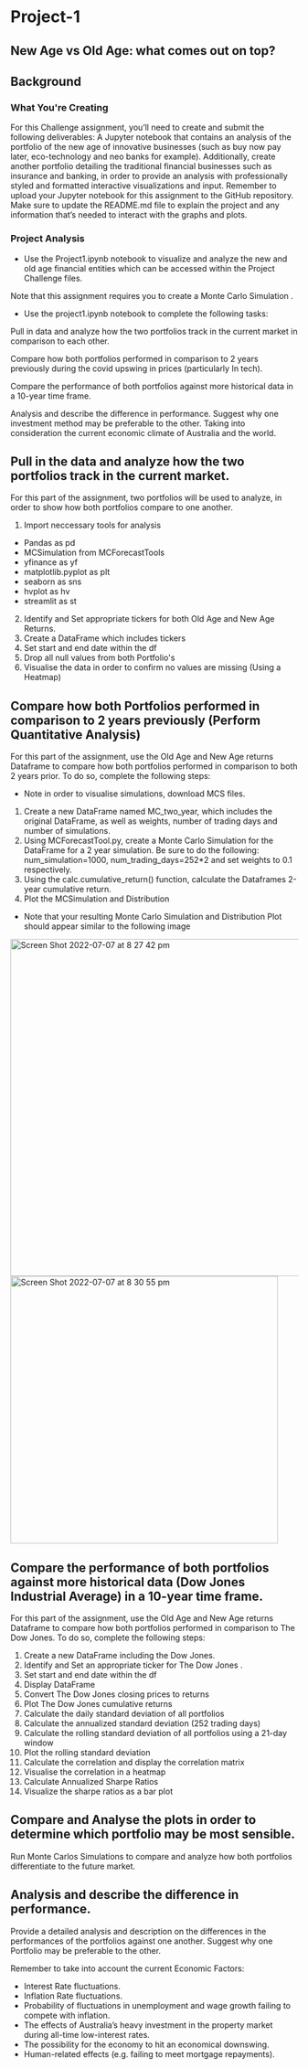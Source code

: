 # Project-1

## New Age vs Old Age: what comes out on top?

## Background

### What You're Creating

For this Challenge assignment, you’ll need to create and submit the following deliverables:
A Jupyter notebook that contains an analysis of the portfolio of the new age of innovative businesses (such as buy now pay later, eco-technology and neo banks for example). Additionally, create another portfolio detailing the traditional financial businesses such as insurance and banking, in order to provide an analysis with professionally styled and formatted interactive visualizations and input. Remember to upload your Jupyter notebook for this assignment to the GitHub repository. Make sure to update the README.md file to explain the project and any information that’s needed to interact with the graphs and plots.


### Project Analysis 

- Use the Project1.ipynb notebook to visualize and analyze the new and old age financial entities which can be accessed within the Project Challenge files.

Note that this assignment requires you to create a Monte Carlo Simulation . 

- Use the project1.ipynb notebook to complete the following tasks:

Pull in data and analyze how the two portfolios track in the current market in comparison to each other. 

Compare how both portfolios performed in comparison to 2 years previously during the covid upswing in prices (particularly In tech). 

Compare the performance of both portfolios against more historical data in a 10-year time frame.

Analysis and describe the difference in performance. Suggest why one investment method may be preferable to the other. Taking into consideration the current economic climate of Australia and the world.

## Pull in the data and analyze how the two portfolios track in the current market.

For this part of the assignment, two portfolios will be used to analyze, in order to show how both portfolios compare to one another.

1. Import neccessary tools for analysis
- Pandas as pd
- MCSimulation from MCForecastTools
- yfinance as yf
- matplotlib.pyplot as plt
- seaborn as sns
- hvplot as hv
- streamlit as st

2. Identify and Set appropriate tickers for both Old Age and New Age Returns.
3. Create a DataFrame which includes tickers
4. Set start and end date within the df
5. Drop all null values from both Portfolio's
6. Visualise the data in order to confirm no values are missing (Using a Heatmap)

## Compare how both Portfolios performed in comparison to 2 years previously (Perform Quantitative Analysis)
For this part of the assignment, use the Old Age and New Age returns Dataframe to compare how both portfolios performed in comparison to both 2 years prior. To do so, complete the following steps:

- Note in order to visualise simulations, download MCS files.

1. Create a new DataFrame named MC_two_year, which includes the original DataFrame, as well as weights, number of trading days and number of simulations.
2. Using MCForecastTool.py, create a Monte Carlo Simulation for the DataFrame for a 2 year simulation. Be sure to do the following: num_simulation=1000, num_trading_days=252*2 and set weights to 0.1 respectively.
3. Using the calc.cumulative_return() function, calculate the Dataframes 2-year cumulative return.
4. Plot the MCSimulation and Distribution

- Note that your resulting Monte Carlo Simulation and Distribution Plot should appear similar to the following image

<img width="590" alt="Screen Shot 2022-07-07 at 8 27 42 pm" src="https://user-images.githubusercontent.com/102783432/177758341-2278b4b9-cb15-44bc-8858-85915339a31d.png">

<img width="468" alt="Screen Shot 2022-07-07 at 8 30 55 pm" src="https://user-images.githubusercontent.com/102783432/177758676-d8785c07-3b13-4fc2-94c1-439e287f066e.png">

## Compare the performance of both portfolios against more historical data (Dow Jones Industrial Average) in a 10-year time frame.
For this part of the assignment, use the Old Age and New Age returns Dataframe to compare how both portfolios performed in comparison to The Dow Jones. To do so, complete the following steps:

1. Create a new DataFrame including the Dow Jones.
2. Identify and Set an appropriate ticker for The Dow Jones .
3. Set start and end date within the df
4. Display DataFrame
5. Convert The Dow Jones closing prices to returns
6. Plot The Dow Jones cumulative returns
7. Calculate the daily standard deviation of all portfolios
8. Calculate the annualized standard deviation (252 trading days)
9. Calculate the rolling standard deviation of all portfolios using a 21-day window
10. Plot the rolling standard deviation
11. Calculate the correlation and display the correlation matrix
12. Visualise the correlation in a heatmap
13. Calculate Annualized Sharpe Ratios
14. Visualize the sharpe ratios as a bar plot

## Compare and Analyse the plots in order to determine which portfolio may be most sensible.
Run Monte Carlos Simulations to compare and analyze how both portfolios differentiate to the future market.

## Analysis and describe the difference in performance.
Provide a detailed analysis and description on the differences in the performances of the portfolios against one another. 
Suggest why one Portfolio may be preferable to the other. 

Remember to take into account the current Economic Factors:

- Interest Rate fluctuations.
- Inflation Rate fluctuations.
- Probability of fluctuations in unemployment and wage growth failing to compete with inflation.
- The effects of Australia’s heavy investment in the property market during all-time low-interest rates.
- The possibility for the economy to hit an economical downswing.
- Human-related effects (e.g. failing to meet mortgage repayments).
